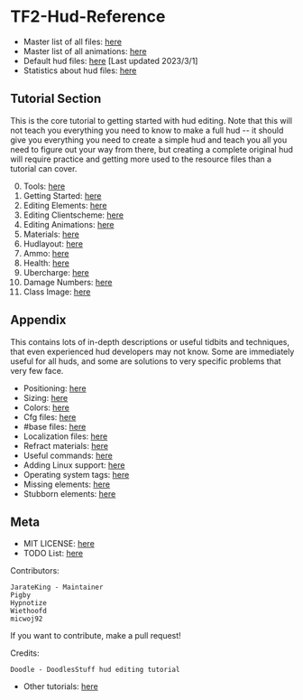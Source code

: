 # TF2-Hud-Reference

* Master list of all files: [here](/2-LISTS/Filelist.md)
* Master list of all animations: [here](/2-LISTS/Animlist.md)
* Default hud files: [here](reference) [Last updated 2023/3/1]
* Statistics about hud files: [here](/2-LISTS/Statlist.md)

## Tutorial Section

This is the core tutorial to getting started with hud editing. Note that this will not teach you everything you need to know to make a full hud -- it should give you everything you need to create a simple hud and teach you all you need to figure out your way from there, but creating a complete original hud will require practice and getting more used to the resource files than a tutorial can cover.

0. Tools: [here](/0-TUTORIAL/0-Tools.md)
1. Getting Started: [here](/0-TUTORIAL/1-Getting-Started.md)
2. Editing Elements: [here](/0-TUTORIAL/2-Editing-Elements.md)
3. Editing Clientscheme: [here](/0-TUTORIAL/3-Editing-Clientscheme.md)
4. Editing Animations: [here](/0-TUTORIAL/4-Editing-Animations.md)
5. Materials: [here](/0-TUTORIAL/5-Materials.md)
6. Hudlayout: [here](/0-TUTORIAL/6-Hudlayout.md)
7. Ammo: [here](/0-TUTORIAL/7-Ammo.md)
8. Health: [here](/0-TUTORIAL/8-Health.md)
9. Ubercharge: [here](/0-TUTORIAL/9-Ubercharge.md)
10. Damage Numbers: [here](/0-TUTORIAL/10-Damage-Numbers.md)
11. Class Image: [here](/0-TUTORIAL/11-Class-Image.md)

## Appendix

This contains lots of in-depth descriptions or useful tidbits and techniques, that even experienced hud developers may not know. Some are immediately useful for all huds, and some are solutions to very specific problems that very few face.

* Positioning: [here](/1-APPENDIX/Positioning.md)
* Sizing: [here](/1-APPENDIX/Sizing.md)
* Colors: [here](/1-APPENDIX/Colors.md)
* Cfg files: [here](/1-APPENDIX/Cfg.md)
* #base files: [here](/1-APPENDIX/#Base.md)
* Localization files: [here](/1-APPENDIX/Localization.md)
* Refract materials: [here](/1-APPENDIX/Refracts.md)
* Useful commands: [here](/1-APPENDIX/UsefulCommands.md)
* Adding Linux support: [here](/1-APPENDIX/LinuxSupport.md)
* Operating system tags: [here](/1-APPENDIX/OperatingSystemTags.md)
* Missing elements: [here](/1-APPENDIX/MissingElements.md)
* Stubborn elements: [here](/1-APPENDIX/StubbornElements.md)

## Meta

* MIT LICENSE: [here](LICENSE.md)
* TODO List: [here](TODO.md)

Contributors:
```
JarateKing - Maintainer
Pigby
Hypnotize
Wiethoofd
micwoj92
```

If you want to contribute, make a pull request!

Credits:
```
Doodle - DoodlesStuff hud editing tutorial
```

* Other tutorials: [here](/2-LISTS/OtherTutorials.md)

